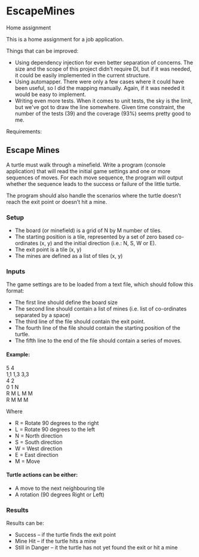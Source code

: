 # EscapeMines
Home assignment

This is a home assignment for a job application.

Things that can be improved:
- Using dependency injection for even better separation of concerns. The size and the scope of this project didn't require DI,
but if it was needed, it could be easily implemented in the current structure.
- Using automapper. There were only a few cases where it could have been useful, so I did the mapping manually. Again, if
it was needed it would be easy to implement.
- Writing even more tests. When it comes to unit tests, the sky is the limit, but we've got to draw the line somewhere.
Given time constraint, the number of the tests (39) and the coverage (93%) seems pretty good to me.



Requirements:
## Escape Mines
A turtle must walk through a minefield. Write a program (console application) that will
read the initial game settings and one or more sequences of moves. For each move
sequence, the program will output whether the sequence leads to the success or failure
of the little turtle.

The program should also handle the scenarios where the turtle doesn’t reach the exit
point or doesn’t hit a mine.

### Setup
- The board (or minefield) is a grid of N by M number of tiles.
- The starting position is a tile, represented by a set of zero based co-ordinates
(x, y) and the initial direction (i.e.: N, S, W or E).
- The exit point is a tile (x, y)
- The mines are defined as a list of tiles (x, y)

### Inputs
The game settings are to be loaded from a text file, which should follow this format:
- The first line should define the board size
- The second line should contain a list of mines (i.e. list of co-ordinates separated
by a space)
- The third line of the file should contain the exit point.
- The fourth line of the file should contain the starting position of the turtle.
- The fifth line to the end of the file should contain a series of moves.

#### Example:
5 4<br/>
1,1 1,3 3,3<br/>
4 2<br/>
0 1 N<br/>
R M L M M<br/>
R M M M<br/>

Where
- R = Rotate 90 degrees to the
right
- L = Rotate 90 degrees to the left
- N = North direction
- S = South direction
- W = West direction
- E = East direction
- M = Move

#### Turtle actions can be either:
- A move to the next neighbouring tile
- A rotation (90 degrees Right or Left)

### Results
Results can be:
- Success – if the turtle finds the exit point
- Mine Hit – if the turtle hits a mine
- Still in Danger – it the turtle has not yet found the exit or hit a mine 
